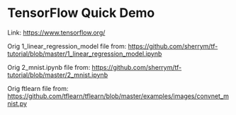 # TensorFlow Quick Demo
Link: https://www.tensorflow.org/

Orig 1_linear_regression_model file from: https://github.com/sherrym/tf-tutorial/blob/master/1_linear_regression_model.ipynb

Orig 2_mnist.ipynb file from: https://github.com/sherrym/tf-tutorial/blob/master/2_mnist.ipynb

Orig ftlearn file from: https://github.com/tflearn/tflearn/blob/master/examples/images/convnet_mnist.py
